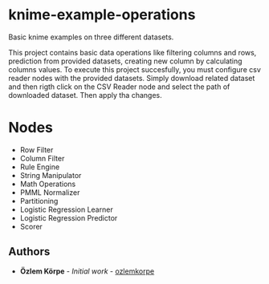 # knime-example-operations
Basic knime examples on three different datasets.

This project contains basic data operations like filtering columns and rows, prediction from provided datasets, creating new column by calculating columns values.
To execute this project succesfully, you must configure csv reader nodes with the provided datasets.
Simply download related dataset and then rigth click on the CSV Reader node and select the path of downloaded dataset. Then apply tha changes.

# Nodes
* Row Filter
* Column Filter
* Rule Engine
* String Manipulator
* Math Operations
* PMML Normalizer
* Partitioning
* Logistic Regression Learner
* Logistic Regression Predictor
* Scorer


## Authors
* **Özlem Körpe** - *Initial work* - [ozlemkorpe](https://github.com/ozlemkorpe)
